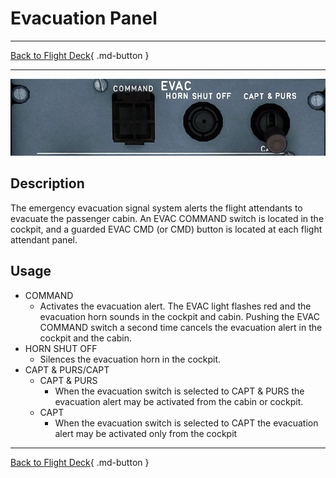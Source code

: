 # Evacuation Panel

---

[Back to Flight Deck](../index.md){ .md-button }

---

![Evacuation Panel](../../../assets/a32nx-briefing/overhead-panel/Evacuation.jpg "Evacuation Panel")

## Description

The emergency evacuation signal system alerts the flight attendants to evacuate the passenger cabin. An EVAC COMMAND switch is located in the cockpit, and a guarded EVAC CMD (or CMD) button is located at each flight attendant panel.

## Usage

- COMMAND
    - Activates the evacuation alert. The EVAC light flashes red and the evacuation horn sounds in the cockpit and cabin. Pushing the EVAC COMMAND switch a second time cancels the evacuation alert in the cockpit and the cabin.
- HORN SHUT OFF
    - Silences the evacuation horn in the cockpit.
- CAPT & PURS/CAPT
    - CAPT & PURS
        - When the evacuation switch is selected to CAPT & PURS the evacuation alert may be activated from the cabin or cockpit.
    - CAPT
        - When the evacuation switch is selected to CAPT the evacuation alert may be activated only from the cockpit

---

[Back to Flight Deck](../index.md){ .md-button }
